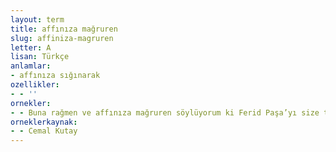 ```yaml
---
layout: term
title: affınıza mağruren
slug: affiniza-magruren
letter: A
lisan: Türkçe
anlamlar:
- affınıza sığınarak
ozellikler:
- - ''
ornekler:
- - Buna rağmen ve affınıza mağruren söylüyorum ki Ferid Paşa’yı size tercih edecektir.
orneklerkaynak:
- - Cemal Kutay
---
```

